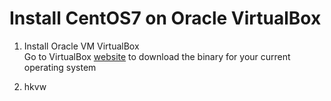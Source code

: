 # Install CentOS7 on Oracle VirtualBox

1. Install Oracle VM VirtualBox <br>
Go to VirtualBox [website](https://www.virtualbox.org) to download the binary for your current operating system

2. hkvw

